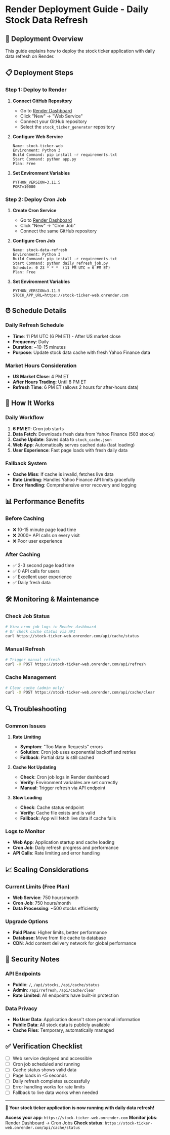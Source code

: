 # Render Deployment Guide - Daily Stock Data Refresh

## 🚀 **Deployment Overview**

This guide explains how to deploy the stock ticker application with daily data refresh on Render.

## 📋 **Deployment Steps**

### **Step 1: Deploy to Render**

1. **Connect GitHub Repository**
   - Go to [Render Dashboard](https://dashboard.render.com)
   - Click "New" → "Web Service"
   - Connect your GitHub repository
   - Select the `stock_ticker_generator` repository

2. **Configure Web Service**
   ```
   Name: stock-ticker-web
   Environment: Python 3
   Build Command: pip install -r requirements.txt
   Start Command: python app.py
   Plan: Free
   ```

3. **Set Environment Variables**
   ```
   PYTHON_VERSION=3.11.5
   PORT=10000
   ```

### **Step 2: Deploy Cron Job**

1. **Create Cron Service**
   - Go to [Render Dashboard](https://dashboard.render.com)
   - Click "New" → "Cron Job"
   - Connect the same GitHub repository

2. **Configure Cron Job**
   ```
   Name: stock-data-refresh
   Environment: Python 3
   Build Command: pip install -r requirements.txt
   Start Command: python daily_refresh_job.py
   Schedule: 0 23 * * *  (11 PM UTC = 6 PM ET)
   Plan: Free
   ```

3. **Set Environment Variables**
   ```
   PYTHON_VERSION=3.11.5
   STOCK_APP_URL=https://stock-ticker-web.onrender.com
   ```

## ⏰ **Schedule Details**

### **Daily Refresh Schedule**
- **Time**: 11 PM UTC (6 PM ET) - After US market close
- **Frequency**: Daily
- **Duration**: ~10-15 minutes
- **Purpose**: Update stock data cache with fresh Yahoo Finance data

### **Market Hours Consideration**
- **US Market Close**: 4 PM ET
- **After Hours Trading**: Until 8 PM ET
- **Refresh Time**: 6 PM ET (allows 2 hours for after-hours data)

## 🔧 **How It Works**

### **Daily Workflow**
1. **6 PM ET**: Cron job starts
2. **Data Fetch**: Downloads fresh data from Yahoo Finance (503 stocks)
3. **Cache Update**: Saves data to `stock_cache.json`
4. **Web App**: Automatically serves cached data (fast loading)
5. **User Experience**: Fast page loads with fresh daily data

### **Fallback System**
- **Cache Miss**: If cache is invalid, fetches live data
- **Rate Limiting**: Handles Yahoo Finance API limits gracefully
- **Error Handling**: Comprehensive error recovery and logging

## 📊 **Performance Benefits**

### **Before Caching**
- ❌ 10-15 minute page load time
- ❌ 2000+ API calls on every visit
- ❌ Poor user experience

### **After Caching**
- ✅ 2-3 second page load time
- ✅ 0 API calls for users
- ✅ Excellent user experience
- ✅ Daily fresh data

## 🛠 **Monitoring & Maintenance**

### **Check Job Status**
```bash
# View cron job logs in Render dashboard
# Or check cache status via API
curl https://stock-ticker-web.onrender.com/api/cache/status
```

### **Manual Refresh**
```bash
# Trigger manual refresh
curl -X POST https://stock-ticker-web.onrender.com/api/refresh
```

### **Cache Management**
```bash
# Clear cache (admin only)
curl -X POST https://stock-ticker-web.onrender.com/api/cache/clear
```

## 🔍 **Troubleshooting**

### **Common Issues**

1. **Rate Limiting**
   - **Symptom**: "Too Many Requests" errors
   - **Solution**: Cron job uses exponential backoff and retries
   - **Fallback**: Partial data is still cached

2. **Cache Not Updating**
   - **Check**: Cron job logs in Render dashboard
   - **Verify**: Environment variables are set correctly
   - **Manual**: Trigger refresh via API endpoint

3. **Slow Loading**
   - **Check**: Cache status endpoint
   - **Verify**: Cache file exists and is valid
   - **Fallback**: App will fetch live data if cache fails

### **Logs to Monitor**
- **Web App**: Application startup and cache loading
- **Cron Job**: Daily refresh progress and performance
- **API Calls**: Rate limiting and error handling

## 📈 **Scaling Considerations**

### **Current Limits (Free Plan)**
- **Web Service**: 750 hours/month
- **Cron Job**: 750 hours/month
- **Data Processing**: ~500 stocks efficiently

### **Upgrade Options**
- **Paid Plans**: Higher limits, better performance
- **Database**: Move from file cache to database
- **CDN**: Add content delivery network for global performance

## 🔐 **Security Notes**

### **API Endpoints**
- **Public**: `/`, `/api/stocks`, `/api/cache/status`
- **Admin**: `/api/refresh`, `/api/cache/clear`
- **Rate Limited**: All endpoints have built-in protection

### **Data Privacy**
- **No User Data**: Application doesn't store personal information
- **Public Data**: All stock data is publicly available
- **Cache Files**: Temporary, automatically managed

## ✅ **Verification Checklist**

- [ ] Web service deployed and accessible
- [ ] Cron job scheduled and running
- [ ] Cache status shows valid data
- [ ] Page loads in <5 seconds
- [ ] Daily refresh completes successfully
- [ ] Error handling works for rate limits
- [ ] Fallback to live data works when needed

---

**🎉 Your stock ticker application is now running with daily data refresh!**

**Access your app**: `https://stock-ticker-web.onrender.com`
**Monitor jobs**: Render Dashboard → Cron Jobs
**Check status**: `https://stock-ticker-web.onrender.com/api/cache/status`
